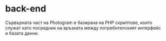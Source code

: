 # back-end
Сървърната част на Photogram е базирана на PHP скриптове, които служат като посредник на
връзката между потребителският интерфейс и базата данни.
